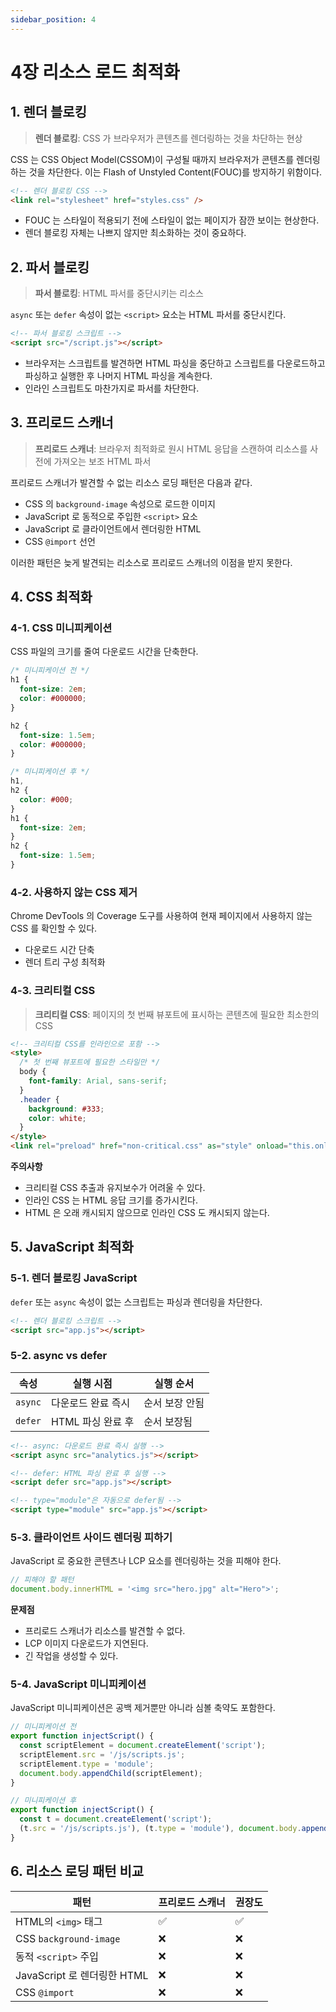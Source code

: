 ```yaml
---
sidebar_position: 4
---
```


# 4장 리소스 로드 최적화

## 1. 렌더 블로킹

> **렌더 블로킹**: CSS 가 브라우저가 콘텐츠를 렌더링하는 것을 차단하는 현상

CSS 는 CSS Object Model(CSSOM)이 구성될 때까지 브라우저가 콘텐츠를 렌더링하는 것을 차단한다. 이는 Flash of Unstyled Content(FOUC)를 방지하기 위함이다.

```html
<!-- 렌더 블로킹 CSS -->
<link rel="stylesheet" href="styles.css" />
```

- FOUC 는 스타일이 적용되기 전에 스타일이 없는 페이지가 잠깐 보이는 현상한다.
- 렌더 블로킹 자체는 나쁘지 않지만 최소화하는 것이 중요하다.

## 2. 파서 블로킹

> **파서 블로킹**: HTML 파서를 중단시키는 리소스

`async` 또는 `defer` 속성이 없는 `<script>` 요소는 HTML 파서를 중단시킨다.

```html
<!-- 파서 블로킹 스크립트 -->
<script src="/script.js"></script>
```

- 브라우저는 스크립트를 발견하면 HTML 파싱을 중단하고 스크립트를 다운로드하고 파싱하고 실행한 후 나머지 HTML 파싱을 계속한다.
- 인라인 스크립트도 마찬가지로 파서를 차단한다.

## 3. 프리로드 스캐너

> **프리로드 스캐너**: 브라우저 최적화로 원시 HTML 응답을 스캔하여 리소스를 사전에 가져오는 보조 HTML 파서

프리로드 스캐너가 발견할 수 없는 리소스 로딩 패턴은 다음과 같다.

- CSS 의 `background-image` 속성으로 로드한 이미지
- JavaScript 로 동적으로 주입한 `<script>` 요소
- JavaScript 로 클라이언트에서 렌더링한 HTML
- CSS `@import` 선언

이러한 패턴은 늦게 발견되는 리소스로 프리로드 스캐너의 이점을 받지 못한다.

## 4. CSS 최적화

### 4-1. CSS 미니피케이션

CSS 파일의 크기를 줄여 다운로드 시간을 단축한다.

```css
/* 미니피케이션 전 */
h1 {
  font-size: 2em;
  color: #000000;
}

h2 {
  font-size: 1.5em;
  color: #000000;
}
```

```css
/* 미니피케이션 후 */
h1,
h2 {
  color: #000;
}
h1 {
  font-size: 2em;
}
h2 {
  font-size: 1.5em;
}
```

### 4-2. 사용하지 않는 CSS 제거

Chrome DevTools 의 Coverage 도구를 사용하여 현재 페이지에서 사용하지 않는 CSS 를 확인할 수 있다.

- 다운로드 시간 단축
- 렌더 트리 구성 최적화

### 4-3. 크리티컬 CSS

> **크리티컬 CSS**: 페이지의 첫 번째 뷰포트에 표시하는 콘텐츠에 필요한 최소한의 CSS

```html
<!-- 크리티컬 CSS를 인라인으로 포함 -->
<style>
  /* 첫 번째 뷰포트에 필요한 스타일만 */
  body {
    font-family: Arial, sans-serif;
  }
  .header {
    background: #333;
    color: white;
  }
</style>
<link rel="preload" href="non-critical.css" as="style" onload="this.onload=null;this.rel='stylesheet'" />
```

**주의사항**

- 크리티컬 CSS 추출과 유지보수가 어려울 수 있다.
- 인라인 CSS 는 HTML 응답 크기를 증가시킨다.
- HTML 은 오래 캐시되지 않으므로 인라인 CSS 도 캐시되지 않는다.

## 5. JavaScript 최적화

### 5-1. 렌더 블로킹 JavaScript

`defer` 또는 `async` 속성이 없는 스크립트는 파싱과 렌더링을 차단한다.

```html
<!-- 렌더 블로킹 스크립트 -->
<script src="app.js"></script>
```

### 5-2. async vs defer

| 속성    | 실행 시점          | 실행 순서      |
| ------- | ------------------ | -------------- |
| `async` | 다운로드 완료 즉시 | 순서 보장 안됨 |
| `defer` | HTML 파싱 완료 후  | 순서 보장됨    |

```html
<!-- async: 다운로드 완료 즉시 실행 -->
<script async src="analytics.js"></script>

<!-- defer: HTML 파싱 완료 후 실행 -->
<script defer src="app.js"></script>

<!-- type="module"은 자동으로 defer됨 -->
<script type="module" src="app.js"></script>
```

### 5-3. 클라이언트 사이드 렌더링 피하기

JavaScript 로 중요한 콘텐츠나 LCP 요소를 렌더링하는 것을 피해야 한다.

```javascript
// 피해야 할 패턴
document.body.innerHTML = '<img src="hero.jpg" alt="Hero">';
```

**문제점**

- 프리로드 스캐너가 리소스를 발견할 수 없다.
- LCP 이미지 다운로드가 지연된다.
- 긴 작업을 생성할 수 있다.

### 5-4. JavaScript 미니피케이션

JavaScript 미니피케이션은 공백 제거뿐만 아니라 심볼 축약도 포함한다.

```javascript
// 미니피케이션 전
export function injectScript() {
  const scriptElement = document.createElement('script');
  scriptElement.src = '/js/scripts.js';
  scriptElement.type = 'module';
  document.body.appendChild(scriptElement);
}
```

```javascript
// 미니피케이션 후
export function injectScript() {
  const t = document.createElement('script');
  (t.src = '/js/scripts.js'), (t.type = 'module'), document.body.appendChild(t);
}
```

## 6. 리소스 로딩 패턴 비교

| 패턴                        | 프리로드 스캐너 | 권장도 |
| --------------------------- | --------------- | ------ |
| HTML의 `<img>` 태그         | ✅              | ✅     |
| CSS `background-image`      | ❌              | ❌     |
| 동적 `<script>` 주입        | ❌              | ❌     |
| JavaScript 로 렌더링한 HTML | ❌              | ❌     |
| CSS `@import`               | ❌              | ❌     |
